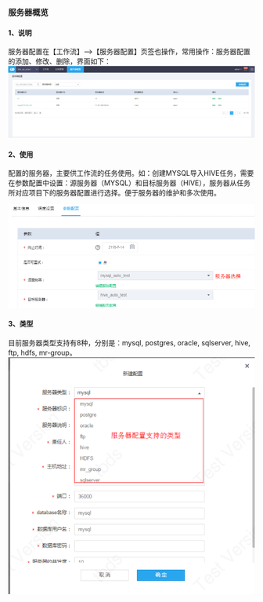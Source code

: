 ### 服务器概览
#### 1、说明
服务器配置在【工作流】——>【服务器配置】页签也操作，常用操作：服务器配置的添加、修改、删除，界面如下：
![](/assets/1.png)

#### 2、使用
配置的服务器，主要供工作流的任务使用。如：创建MYSQL导入HIVE任务，需要在参数配置中设置：源服务器（MYSQL）和目标服务器（HIVE），服务器从任务所对应项目下的服务器配置进行选择。便于服务器的维护和多次使用。

![](/assets/2.png)

#### 3、类型
目前服务器类型支持有8种，分别是：mysql, postgres, oracle, sqlserver, hive, ftp, hdfs, mr-group。
![](/assets/type.png)